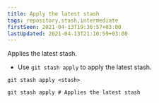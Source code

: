 ```yaml
---
title: Apply the latest stash
tags: repository,stash,intermediate
firstSeen: 2021-04-13T19:36:57+03:00
lastUpdated: 2021-04-13T21:10:59+03:00
---
```


Applies the latest stash.

- Use `git stash apply` to apply the latest stash.

```shell
git stash apply <stash>
```

```shell
git stash apply # Applies the latest stash
```
